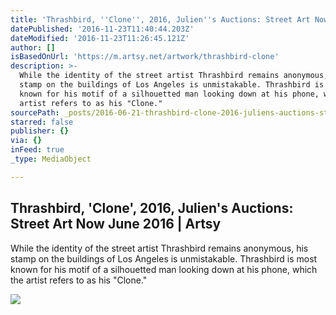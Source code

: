 ```yaml
---
title: 'Thrashbird, ''Clone'', 2016, Julien''s Auctions: Street Art Now June 2016 | Artsy'
datePublished: '2016-11-23T11:40:44.203Z'
dateModified: '2016-11-23T11:26:45.121Z'
author: []
isBasedOnUrl: 'https://m.artsy.net/artwork/thrashbird-clone'
description: >-
  While the identity of the street artist Thrashbird remains anonymous, his
  stamp on the buildings of Los Angeles is unmistakable. Thrashbird is most
  known for his motif of a silhouetted man looking down at his phone, which the
  artist refers to as his "Clone."
sourcePath: _posts/2016-06-21-thrashbird-clone-2016-juliens-auctions-street-art-now.md
starred: false
publisher: {}
via: {}
inFeed: true
_type: MediaObject

---
```

<article style=""><h1>Thrashbird, 'Clone', 2016, Julien's Auctions: Street Art Now June 2016 | Artsy</h1><p>While the identity of the street artist Thrashbird remains anonymous, his stamp on the buildings of Los Angeles is unmistakable. Thrashbird is most known for his motif of a silhouetted man looking down at his phone, which the artist refers to as his "Clone."</p><img src="https://d32dm0rphc51dk.cloudfront.net/H4z8O5uchRnO8RlsbXcSMg/normalized.jpg" /></article>